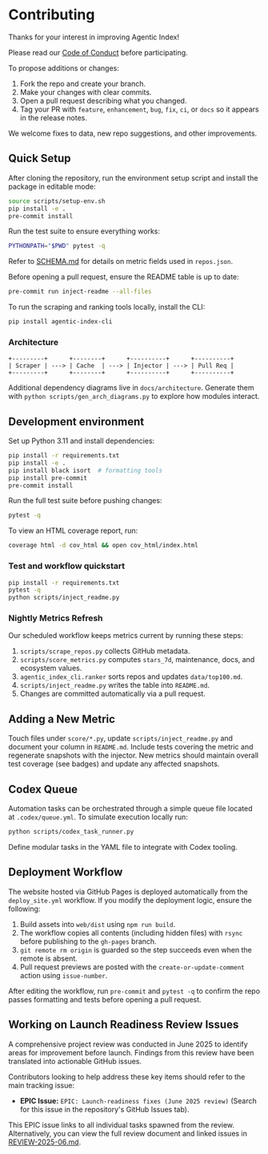 # Contributing

Thanks for your interest in improving Agentic Index!

Please read our [Code of Conduct](./CODE_OF_CONDUCT.md) before participating.

To propose additions or changes:

1. Fork the repo and create your branch.
1. Make your changes with clear commits.
1. Open a pull request describing what you changed.
1. Tag your PR with `feature`, `enhancement`, `bug`, `fix`, `ci`, or `docs` so it appears in the release notes.

We welcome fixes to data, new repo suggestions, and other improvements.

## Quick Setup

After cloning the repository, run the environment setup script and install the package in editable mode:

```bash
source scripts/setup-env.sh
pip install -e .
pre-commit install
```

Run the test suite to ensure everything works:

```bash
PYTHONPATH="$PWD" pytest -q
```

Refer to [SCHEMA.md](./docs/SCHEMA.md) for details on metric fields used in `repos.json`.

Before opening a pull request, ensure the README table is up to date:

```bash
pre-commit run inject-readme --all-files
```

To run the scraping and ranking tools locally, install the CLI:

```bash
pip install agentic-index-cli
```

### Architecture

```
+---------+      +--------+      +----------+      +----------+
| Scraper | ---> | Cache  | ---> | Injector | ---> | Pull Req |
+---------+      +--------+      +----------+      +----------+
```
Additional dependency diagrams live in `docs/architecture`. Generate them with
`python scripts/gen_arch_diagrams.py` to explore how modules interact.

## Development environment

Set up Python 3.11 and install dependencies:

```bash
pip install -r requirements.txt
pip install -e .
pip install black isort  # formatting tools
pip install pre-commit
pre-commit install
```

Run the full test suite before pushing changes:

```bash
pytest -q
```
To view an HTML coverage report, run:
```bash
coverage html -d cov_html && open cov_html/index.html
```

### Test and workflow quickstart

```bash
pip install -r requirements.txt
pytest -q
python scripts/inject_readme.py
```

### Nightly Metrics Refresh

Our scheduled workflow keeps metrics current by running these steps:

1. `scripts/scrape_repos.py` collects GitHub metadata.
2. `scripts/score_metrics.py` computes `stars_7d`, maintenance, docs, and ecosystem values.
3. `agentic_index_cli.ranker` sorts repos and updates `data/top100.md`.
4. `scripts/inject_readme.py` writes the table into `README.md`.
5. Changes are committed automatically via a pull request.

## Adding a New Metric

Touch files under `score/*.py`, update `scripts/inject_readme.py` and document your column in `README.md`. Include tests covering the metric and regenerate snapshots with the injector.
New metrics should maintain overall test coverage (see badges) and update any affected snapshots.

## Codex Queue

Automation tasks can be orchestrated through a simple queue file located at `.codex/queue.yml`.
To simulate execution locally run:

```bash
python scripts/codex_task_runner.py
```

Define modular tasks in the YAML file to integrate with Codex tooling.


## Deployment Workflow

The website hosted via GitHub Pages is deployed automatically from the
`deploy_site.yml` workflow. If you modify the deployment logic, ensure the
following:

1. Build assets into `web/dist` using `npm run build`.
2. The workflow copies all contents (including hidden files) with `rsync` before
   publishing to the `gh-pages` branch.
3. `git remote rm origin` is guarded so the step succeeds even when the remote
   is absent.
4. Pull request previews are posted with the `create-or-update-comment` action
   using `issue-number`.

After editing the workflow, run `pre-commit` and `pytest -q` to confirm the repo
passes formatting and tests before opening a pull request.





## Working on Launch Readiness Review Issues

A comprehensive project review was conducted in June 2025 to identify areas for improvement before launch. Findings from this review have been translated into actionable GitHub issues.

Contributors looking to help address these key items should refer to the main tracking issue:

*   **EPIC Issue:** `EPIC: Launch-readiness fixes (June 2025 review)` (Search for this issue in the repository's GitHub Issues tab).

This EPIC issue links to all individual tasks spawned from the review. Alternatively, you can view the full review document and linked issues in [REVIEW-2025-06.md](docs/REVIEW-2025-06.md).
